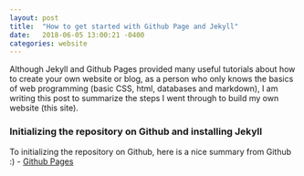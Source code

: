 ```yaml
---
layout: post
title:  "How to get started with Github Page and Jekyll"
date:   2018-06-05 13:00:21 -0400
categories: website
---
```

Although Jekyll and Github Pages provided many useful tutorials about how to create your own website or blog, as a person who only knows the basics of web programming (basic CSS, html, databases and markdown), I am writing this post to summarize the steps I went through to build my own website (this site).

### Initializing the repository on Github and installing Jekyll

To initializing the repository on Github, here is a nice summary from Github :) - [Github Pages](https://www.google.com)
